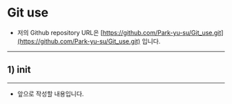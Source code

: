 # **Git use**

- 저의 Github repository URL은 [https://github.com/Park-yu-su/Git_use.git](https://github.com/Park-yu-su/Git_use.git) 입니다.

---

## 1) init

---

- 앞으로 작성할 내용입니다.


